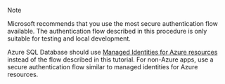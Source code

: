 > [!NOTE]
> Microsoft recommends that you use the most secure authentication flow available. The authentication flow described in this procedure is only suitable for testing and local development.
>
> Azure SQL Database should use [Managed Identities for Azure resources](/sql/connect/ado-net/sql/azure-active-directory-authentication#using-managed-identity-authentication) instead of the flow described in this tutorial. For non-Azure apps, use a secure authentication flow similar to managed identities for Azure resources.
